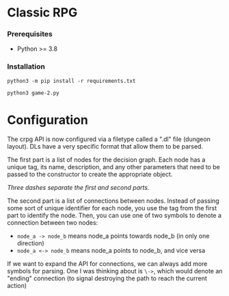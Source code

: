 # Classic RPG

### Prerequisites

* Python >= 3.8


### Installation

`python3 -m pip install -r requirements.txt`

`python3 game-2.py`


# Configuration

The crpg API is now configured via a filetype called a 
".dl" file (dungeon layout). DLs have a very specific format
that allow them to be parsed. 

The first part is a list of nodes for the decision graph. Each 
node has a unique tag, its name, description, and
any other parameters that need to be passed to the constructor 
to create the appropriate object.

*Three dashes separate the first and second parts.*

The second part is a list of connections between nodes. Instead of
passing some sort of unique identifier for each node, you use the 
tag from the first part to identify the node. Then, you can use one 
of two symbols to denote a connection between two nodes:

- `node_a -> node_b` means node_a points towards node_b (in only one direction)
- `node_a <-> node_b` means node_a points to node_b, and vice versa

If we want to expand the API for connections, we can always add more symbols
for parsing. One I was thinking about is `\->`, which would denote an
"ending" connection (to signal destroying the path to reach the current action)



